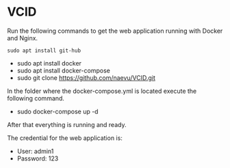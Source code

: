 # VCID

Run the following commands to get the web application running with Docker and Nginx.

`sudo apt install git-hub`
* sudo apt install docker
* sudo apt install docker-compose
* sudo git clone https://github.com/naevu/VCID.git

In the folder where the docker-compose.yml is located execute the following command.
* sudo docker-compose up -d

After that everything is running and ready.

The credential for the web application is:
* User: admin1
* Password: 123
